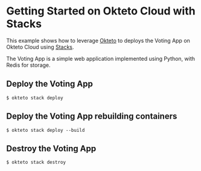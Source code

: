 # Getting Started on Okteto Cloud with Stacks

This example shows how to leverage [Okteto](https://github.com/okteto/okteto) to deploys the Voting App on Okteto Cloud using [Stacks](https://okteto.com/docs/cloud/stacks). 

The Voting App is a simple web application implemented using Python, with Redis for storage.

## Deploy the Voting App

```console
$ okteto stack deploy
```

## Deploy the Voting App rebuilding containers

```console
$ okteto stack deploy --build
```

## Destroy the Voting App

```console
$ okteto stack destroy
```
